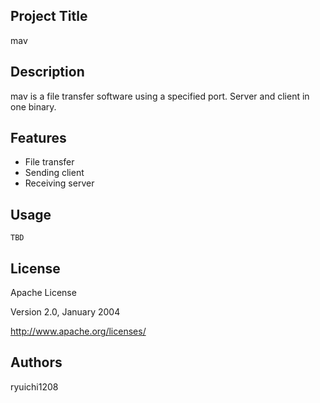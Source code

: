 ## Project Title
mav

## Description
mav is a file transfer software using a specified port.
Server and client in one binary.

## Features
* File transfer
* Sending client
* Receiving server

## Usage

```
TBD
```

## License
Apache License

Version 2.0, January 2004

http://www.apache.org/licenses/

## Authors
ryuichi1208
